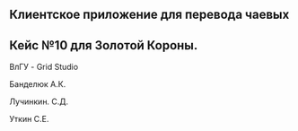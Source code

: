 <h2>Клиентское приложение для перевода чаевых</h2>
<h2>Кейс №10 для Золотой Короны.</h2>
<p>ВлГУ - Grid Studio</p>
<p>Банделюк А.К.</p>
<p>Лучинкин. С.Д.</p>
<p>Уткин С.Е.</p>
